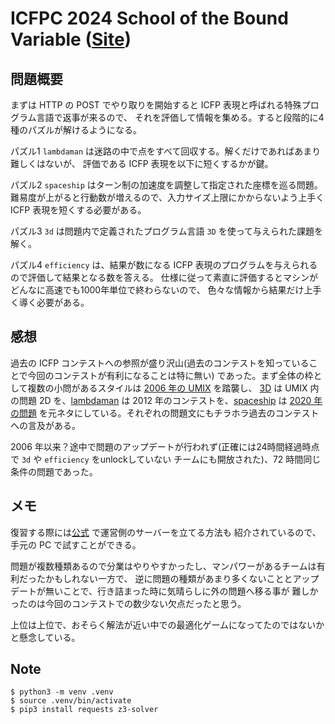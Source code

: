 # ICFPC 2024 School of the Bound Variable ([Site](https://icfpcontest2024.github.io/))

## 問題概要

まずは HTTP の POST でやり取りを開始すると ICFP 表現と呼ばれる特殊プログラム言語で返事が来るので、
それを評価して情報を集める。すると段階的に4種のパズルが解けるようになる。

パズル1 `lambdaman` は迷路の中で点をすべて回収する。解くだけであればあまり難しくはないが、
評価である ICFP 表現を以下に短くするかが鍵。

パズル2 `spaceship` はターン制の加速度を調整して指定された座標を巡る問題。
難易度が上がると行動数が増えるので、入力サイズ上限にかからないよう上手く ICFP 表現を短くする必要がある。

パズル3 `3d` は問題内で定義されたプログラム言語 `3D` を使って与えられた課題を解く。

パズル4 `efficiency` は、結果が数になる ICFP 表現のプログラムを与えられるので評価して結果となる数を答える。
仕様に従って素直に評価するとマシンがどんなに高速でも1000年単位で終わらないので、
色々な情報から結果だけ上手く導く必要がある。

## 感想

過去の ICFP コンテストへの参照が盛り沢山(過去のコンテストを知っていることで今回のコンテストが有利になることは特に無い)
であった。まず全体の枠として複数の小問があるスタイルは [2006 年の UMIX](../2006) を踏襲し、
[3D](./3d) は UMIX 内の問題 2D を、[lambdaman](./lambdaman) は 2012 年のコンテストを、[spaceship](./spaceship) は [2020 年の問題](../2020)
を元ネタにしている。それぞれの問題文にもチラホラ過去のコンテストへの言及がある。

2006 年以来？途中で問題のアップデートが行われず(正確には24時間経過時点で `3d` や `efficiency` をunlockしていない
チームにも開放された)、72 時間同じ条件の問題であった。

## メモ

復習する際には[公式](https://github.com/icfpcontest2024/icfpc2024) で運営側のサーバーを立てる方法も
紹介されているので、手元の PC で試すことができる。

問題が複数種類あるので分業はやりやすかったし、マンパワーがあるチームは有利だったかもしれない一方で、
逆に問題の種類があまり多くないこととアップデートが無いことで、行き詰まった時に気晴らしに外の問題へ移る事が
難しかったのは今回のコンテストでの数少ない欠点だったと思う。

上位は上位で、おそらく解法が近い中での最適化ゲームになってたのではないかと懸念している。

## Note
```
$ python3 -m venv .venv
$ source .venv/bin/activate
$ pip3 install requests z3-solver
```